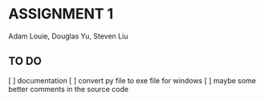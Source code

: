 # ASSIGNMENT 1

Adam Louie, Douglas Yu, Steven Liu

## TO DO

[ ] documentation
[ ] convert py file to exe file for windows
[ ] maybe some better comments in the source code

